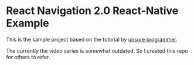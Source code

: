 # React Navigation 2.0 React-Native Example
This is the sample project based on the tutorial by [unsure programmer](https://www.youtube.com/playlist?list=PLy9JCsy2u97nn0Yrf3ioMbRL7guVlzk9d). 

The currently the video series is somewhat outdated. So I created this repo for others to refer.

